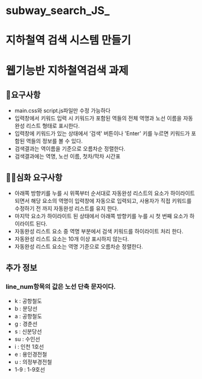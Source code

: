 # subway_search_JS_
# 지하철역 검색 시스템 만들기
# 웹기능반 지하철역검색 과제

## 🎯요구사항

- main.css와 script.js파일만 수정 가능하다
- 입력창에서 키워드 입력 시 키워드가 포함된 역들의 전체 역명과 노선 이름을 자동완성 리스트 형태로 표시한다. 
- 입력창에 키워드가 있는 상태에서 ‘검색' 버튼이나 'Enter' 키를 누르면 키워드가 포함된 역들의 정보를 볼 수 있다.
- 검색결과는 역이름을 기준으로 오름차순 정렬한다.
- 검색결과에는 역명, 노선 이름, 첫차/막차 시간표

## 🎯🎯심화 요구사항

- 아래쪽 방향키를 누를 시 위쪽부터 순서대로 자동완성 리스트의 요소가 하이라이트 되면서 해당 요소의 역명이 입력창에 자동으로 입력되고, 사용자가 직접 키워드를 수정하기 전 까지 자동완성 리스트를 유지 한다.
- 마지막 요소가 하이라이트 된 상태에서 아래쪽 방향키를 누를 시 첫 번째 요소가 하이라이트 된다.
- 자동완성 리스트 요소 중 역명 부분에서 검색 키워드를 하이라이트 처리 한다.
- 자동완성 리스트 요소는 10개 이상 표시하지 않는다.
- 자동완성 리스트 요소는 역명 기준으로 오름차순 정렬한다.


## 추가 정보

### line_num항목의 값은 노선 단축 문자이다.
- k : 공항철도
- b : 분당선
- a : 공항철도
- g : 경춘선
- s : 신분당선
- su : 수인선
- i : 인천 1호선
- e : 용인경전철
- u : 의정부경전철
- 1-9 : 1-9호선